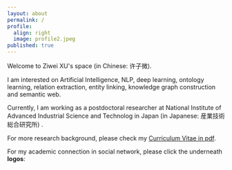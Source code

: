 ```yaml
---
layout: about
permalink: /
profile:
  align: right
  image: profile2.jpeg
published: true
---
```



Welcome to Ziwei XU's space (in Chinese: 许子微).  

I am interested on Artificial Intelligence, NLP, deep learning, ontology learning, relation extraction, entity linking, knowledge graph construction and semantic web.

Currently, I am working as a postdoctoral researcher at National Institute of Advanced Industrial Science and Technolog in Japan (in Japanese: 産業技術総合研究所) .

For more research background, please check my [Curriculum Vitae in pdf](/assets/files/CV_researcher_v2.pdf).

For my academic connection in social network, please click the underneath **logos**:
